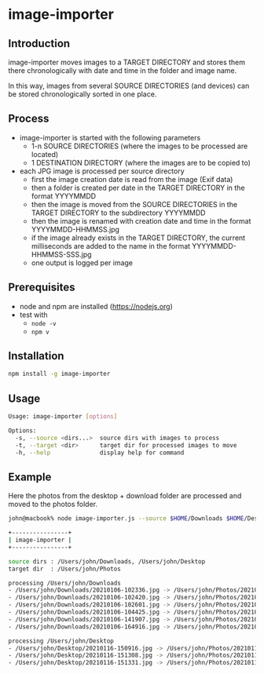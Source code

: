 # image-importer 

## Introduction

image-importer moves images to a TARGET DIRECTORY and stores them there chronologically with date and time in the folder and image name.

In this way, images from several SOURCE DIRECTORIES (and devices) can be stored chronologically sorted in one place.

## Process

- image-importer is started with the following parameters
  - 1-n SOURCE DIRECTORIES (where the images to be processed are located)
  - 1 DESTINATION DIRECTORY (where the images are to be copied to)
- each JPG image is processed per source directory
  - first the image creation date is read from the image (Exif data)
  - then a folder is created per date in the TARGET DIRECTORY in the format YYYYMMDD
  - then the image is moved from the SOURCE DIRECTORIES in the TARGET DIRECTORY to the subdirectory YYYYMMDD
  - then the image is renamed with creation date and time in the format YYYYMMDD-HHMMSS.jpg
  - if the image already exists in the TARGET DIRECTORY, the current milliseconds are added to the name in the format YYYYMMDD-HHMMSS-SSS.jpg
  - one output is logged per image

## Prerequisites

- node and npm are installed (https://nodejs.org)
- test with
  - `node -v` 
  - `npm v`

## Installation

```bash
npm install -g image-importer
```

## Usage

```bash
Usage: image-importer [options]

Options:
  -s, --source <dirs...>  source dirs with images to process
  -t, --target <dir>      target dir for processed images to move
  -h, --help              display help for command
```

## Example

Here the photos from the desktop + download folder are processed and moved to the photos folder.

```bash
john@macbook% node image-importer.js --source $HOME/Downloads $HOME/Desktop --target $HOME/Photos

+----------------+
| image-importer |
+----------------+

source dirs : /Users/john/Downloads, /Users/john/Desktop
target dir  : /Users/john/Photos

processing /Users/john/Downloads
- /Users/john/Downloads/20210106-102336.jpg -> /Users/john/Photos/20210106/20210106-102336.jpg
- /Users/john/Downloads/20210106-102420.jpg -> /Users/john/Photos/20210106/20210106-102420.jpg
- /Users/john/Downloads/20210106-102601.jpg -> /Users/john/Photos/20210106/20210106-102601.jpg
- /Users/john/Downloads/20210106-104425.jpg -> /Users/john/Photos/20210106/20210106-104425.jpg
- /Users/john/Downloads/20210106-141907.jpg -> /Users/john/Photos/20210106/20210106-141907.jpg
- /Users/john/Downloads/20210106-164916.jpg -> /Users/john/Photos/20210106/20210106-164916.jpg

processing /Users/john/Desktop
- /Users/john/Desktop/20210116-150916.jpg -> /Users/john/Photos/20210116/20210116-150916.jpg
- /Users/john/Desktop/20210116-151308.jpg -> /Users/john/Photos/20210116/20210116-151308.jpg
- /Users/john/Desktop/20210116-151331.jpg -> /Users/john/Photos/20210116/20210116-151331.jpg
```